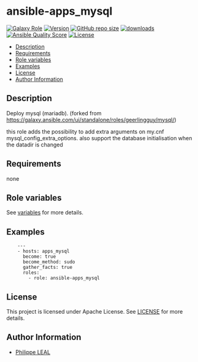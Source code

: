 # ansible-apps_mysql

[![Galaxy Role](https://img.shields.io/badge/galaxy-apps_mysql-purple?style=flat)](https://galaxy.ansible.com/lotusnoir/apps_mysql)
[![Version](https://img.shields.io/github/release/lotusnoir/ansible-apps_mysql.svg)](https://github.com/lotusnoir/ansible-apps_mysql/releases/latest)
[![GitHub repo size](https://img.shields.io/github/repo-size/lotusnoir/ansible-apps_mysql?color=orange&style=flat)](https://galaxy.ansible.com/lotusnoir/apps_mysql)
[![downloads](https://img.shields.io/ansible/role/d/)](https://galaxy.ansible.com/lotusnoir/apps_mysql)
[![Ansible Quality Score](https://img.shields.io/ansible/quality/)](https://galaxy.ansible.com/lotusnoir/apps_mysql)
[![License](https://img.shields.io/badge/license-Apache--2.0-brightgreen?style=flat)](https://opensource.org/licenses/Apache-2.0)

<!-- START doctoc generated TOC please keep comment here to allow auto update -->
<!-- DON'T EDIT THIS SECTION, INSTEAD RE-RUN doctoc TO UPDATE -->

- [Description](#description)
- [Requirements](#requirements)
- [Role variables](#role-variables)
- [Examples](#examples)
- [License](#license)
- [Author Information](#author-information)

<!-- END doctoc generated TOC please keep comment here to allow auto update -->

## Description

Deploy mysql (mariadb). (forked from https://galaxy.ansible.com/ui/standalone/roles/geerlingguy/mysql/)

this role adds the possibility to add extra arguments on my.cnf mysql_config_extra_options.
also support the database initialisation when the datadir is changed

## Requirements

none

## Role variables

See [variables](/defaults/main.yml) for more details.

## Examples

        ---
        - hosts: apps_mysql
          become: true
          become_method: sudo
          gather_facts: true
          roles:
            - role: ansible-apps_mysql


## License

This project is licensed under Apache License. See [LICENSE](/LICENSE) for more details.

## Author Information

- [Philippe LEAL](https://github.com/lotusnoir)
